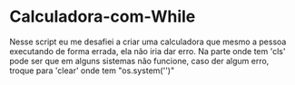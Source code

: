 # Calculadora-com-While
Nesse script eu me desafiei a criar uma calculadora que mesmo a pessoa executando de forma errada, ela não iria dar erro.
Na parte onde tem 'cls' pode ser que em alguns sistemas não funcione, caso der algum erro, troque para 'clear' onde tem "os.system('')"
